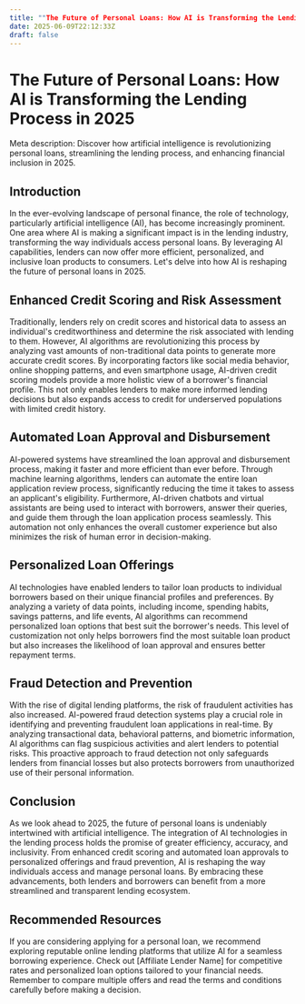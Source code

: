 ```yaml
---
title: ""The Future of Personal Loans: How AI is Transforming the Lending Process in 2025""
date: 2025-06-09T22:12:33Z
draft: false
---
```


# The Future of Personal Loans: How AI is Transforming the Lending Process in 2025

Meta description: Discover how artificial intelligence is revolutionizing personal loans, streamlining the lending process, and enhancing financial inclusion in 2025.

## Introduction

In the ever-evolving landscape of personal finance, the role of technology, particularly artificial intelligence (AI), has become increasingly prominent. One area where AI is making a significant impact is in the lending industry, transforming the way individuals access personal loans. By leveraging AI capabilities, lenders can now offer more efficient, personalized, and inclusive loan products to consumers. Let's delve into how AI is reshaping the future of personal loans in 2025.

## Enhanced Credit Scoring and Risk Assessment

Traditionally, lenders rely on credit scores and historical data to assess an individual's creditworthiness and determine the risk associated with lending to them. However, AI algorithms are revolutionizing this process by analyzing vast amounts of non-traditional data points to generate more accurate credit scores. By incorporating factors like social media behavior, online shopping patterns, and even smartphone usage, AI-driven credit scoring models provide a more holistic view of a borrower's financial profile. This not only enables lenders to make more informed lending decisions but also expands access to credit for underserved populations with limited credit history.

## Automated Loan Approval and Disbursement

AI-powered systems have streamlined the loan approval and disbursement process, making it faster and more efficient than ever before. Through machine learning algorithms, lenders can automate the entire loan application review process, significantly reducing the time it takes to assess an applicant's eligibility. Furthermore, AI-driven chatbots and virtual assistants are being used to interact with borrowers, answer their queries, and guide them through the loan application process seamlessly. This automation not only enhances the overall customer experience but also minimizes the risk of human error in decision-making.

## Personalized Loan Offerings

AI technologies have enabled lenders to tailor loan products to individual borrowers based on their unique financial profiles and preferences. By analyzing a variety of data points, including income, spending habits, savings patterns, and life events, AI algorithms can recommend personalized loan options that best suit the borrower's needs. This level of customization not only helps borrowers find the most suitable loan product but also increases the likelihood of loan approval and ensures better repayment terms.

## Fraud Detection and Prevention

With the rise of digital lending platforms, the risk of fraudulent activities has also increased. AI-powered fraud detection systems play a crucial role in identifying and preventing fraudulent loan applications in real-time. By analyzing transactional data, behavioral patterns, and biometric information, AI algorithms can flag suspicious activities and alert lenders to potential risks. This proactive approach to fraud detection not only safeguards lenders from financial losses but also protects borrowers from unauthorized use of their personal information.

## Conclusion

As we look ahead to 2025, the future of personal loans is undeniably intertwined with artificial intelligence. The integration of AI technologies in the lending process holds the promise of greater efficiency, accuracy, and inclusivity. From enhanced credit scoring and automated loan approvals to personalized offerings and fraud prevention, AI is reshaping the way individuals access and manage personal loans. By embracing these advancements, both lenders and borrowers can benefit from a more streamlined and transparent lending ecosystem.

## Recommended Resources

If you are considering applying for a personal loan, we recommend exploring reputable online lending platforms that utilize AI for a seamless borrowing experience. Check out [Affiliate Lender Name] for competitive rates and personalized loan options tailored to your financial needs. Remember to compare multiple offers and read the terms and conditions carefully before making a decision.